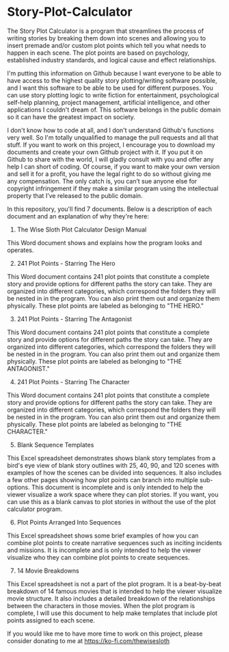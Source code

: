 # Story-Plot-Calculator
The Story Plot Calculator is a program that streamlines the process of writing stories by breaking them down into scenes and allowing you to insert premade and/or custom plot points which tell you what needs to happen in each scene. The plot points are based on psychology, established industry standards, and logical cause and effect relationships. 

I'm putting this information on Github because I want everyone to be able to have access to the highest quality story plotting/writing software possible, and I want this software to be able to be used for different purposes. You can use story plotting logic to write fiction for entertainment, psychological self-help planning, project management, artificial intelligence, and other applications I couldn't dream of. This software belongs in the public domain so it can have the greatest impact on society. 

I don't know how to code at all, and I don't understand Github's functions very well. So I'm totally unqualified to manage the pull requests and all that stuff. If you want to work on this project, I encourage you to download my documents and create your own Github project with it. If you put it on Github to share with the world, I will gladly consult with you and offer any help I can short of coding. Of course, if you want to make your own version and sell it for a profit, you have the legal right to do so without giving me any compensation. The only catch is, you can’t sue anyone else for copyright infringement if they make a similar program using the intellectual property that I’ve released to the public domain. 

In this repository, you'll find 7 documents. Below is a description of each document and an explanation of why they're here:

1. The Wise Sloth Plot Calculator Design Manual

This Word document shows and explains how the program looks and operates. 

2. 241 Plot Points - Starring The Hero

This Word document contains 241 plot points that constitute a complete story and provide options for different paths the story can take. They are organized into different categories, which correspond the folders they will be nested in in the program. You can also print them out and organize them physically. These plot points are labeled as belonging to "THE HERO." 

3. 241 Plot Points - Starring The Antagonist

This Word document contains 241 plot points that constitute a complete story and provide options for different paths the story can take. They are organized into different categories, which correspond the folders they will be nested in in the program. You can also print them out and organize them physically. These plot points are labeled as belonging to "THE ANTAGONIST." 

4. 241 Plot Points - Starring The Character

This Word document contains 241 plot points that constitute a complete story and provide options for different paths the story can take. They are organized into different categories, which correspond the folders they will be nested in in the program. You can also print them out and organize them physically. These plot points are labeled as belonging to "THE CHARACTER." 

5. Blank Sequence Templates

This Excel spreadsheet demonstrates shows blank story templates from a bird's eye view of blank story outlines with 25, 40, 90, and 120 scenes with examples of how the scenes can be divided into sequences. It also includes a few other pages showing how plot points can branch into multiple sub-options. This document is incomplete and is only intended to help the viewer visualize a work space where they can plot stories. If you want, you can use this as a blank canvas to plot stories in without the use of the plot calculator program. 

6. Plot Points Arranged Into Sequences

This Excel spreadsheet shows some brief examples of how you can combine plot points to create narrative sequences such as inciting incidents and missions. It is incomplete and is only intended to help the viewer visualize who they can combine plot points to create sequences. 

7. 14 Movie Breakdowns

This Excel spreadsheet is not a part of the plot program. It is a beat-by-beat breakdown of 14 famous movies that is intended to help the viewer visualize movie structure. It also includes a detailed breakdown of the relationships between the characters in those movies. When the plot program is complete, I will use this document to help make templates that include plot points assigned to each scene. 

If you would like me to have more time to work on this project, please consider donating to me at https://ko-fi.com/thewisesloth
